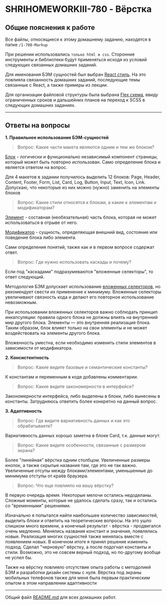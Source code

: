 # SHRIHOMEWORKIII-780 - Вёрстка

## Общие пояснения к работе

Все файлы, относящиеся к этому домашнему заданию, находятся в папке `/1-780-Markup`

При решении использовались `только html и css`. Сторонние инструменты и библиотеки будут применяться исходя из условий следующих связанных домашних заданий.

Для именования БЭМ сущностей был выбран [React стиль](https://ru.bem.info/methodology/naming-convention/#%D1%81%D1%82%D0%B8%D0%BB%D1%8C-react). На это повлияла связанность домашних заданий, последующие темы связанные с React, а также примеры из лекции.

Для организации файловой структуры была выбрана [Flex схема](https://ru.bem.info/methodology/filestructure/#flex), ввиду ограниченных сроков и дальшейних планов на переход к SCSS в следующих домашних заданиях.

___

## Ответы на вопросы

__1. Правильное использование БЭМ-сущностей__

> Вопрос: Какие части макета являются одним и тем же блоком?

[Блок](https://ru.bem.info/methodology/key-concepts/#%D0%B1%D0%BB%D0%BE%D0%BA) - логически и функционально независимый компонент страницы, который может быть повторно использован. Само определение блока и является ответом на вопрос.

Для 4 макетов в задании получилось выделить 12 блоков: Page, Header, Content, Footer, Form, List, Card, Log, Button, Input, Text, Icon, Link. Допускаю, что некоторые из них можно (нужно) заменить на элементы блоков

> Вопрос: Какие стили относятся к блокам, а какие к элементам и модификаторам?

[Элемент](https://ru.bem.info/methodology/key-concepts/#%D1%8D%D0%BB%D0%B5%D0%BC%D0%B5%D0%BD%D1%82) - составная (необязательная) часть блока, которая не может использоваться в отрыве от него.

[Модификатор](https://ru.bem.info/methodology/key-concepts/#%D0%BC%D0%BE%D0%B4%D0%B8%D1%84%D0%B8%D0%BA%D0%B0%D1%82%D0%BE%D1%80) - сущность, определяющая внешний вид, состояние или поведение блока либо элемента.

Сами определения понятий, также как и в первом вопросе содержат ответ.

> Вопрос: Где нужно использовать каскады и почему?

Если под "каскадами" подразумеваются "вложенные селекторы", то ответ следующий.

Методология БЭМ допускает использование [вложенных селекторов](https://ru.bem.info/methodology/css/#%D0%B2%D0%BB%D0%BE%D0%B6%D0%B5%D0%BD%D0%BD%D1%8B%D0%B5-%D1%81%D0%B5%D0%BB%D0%B5%D0%BA%D1%82%D0%BE%D1%80%D1%8B), но рекомендует свести их применение к минимуму. Вложенные селекторы увеличивают связность кода и делают его повторное использование невозможным.

При использовании вложенных селекторов важно соблюдать принцип инкапсуляции: правила одного блока не должны влиять на внутренний мир другого блока. Элементы — это внутренняя реализация блока. Таким образом, блок влияет только на свои элементы и не может воздействовать на элементы другого блока.

Вложенность уместна, если необходимо изменить стили элементов в зависимости от модификатора.


__2. Консистентность__

> Вопрос: Какие видите базовые и семантические константы?

К константам и переменным в коде добавлены комментарии.

> Вопрос: Какие видите закономерности в интерфейсе?

Закономерности интерфейса, либо выделены в блоки, либо вынесены в константы. Затрудняюсь ответить более конкретно на данный вопрос.

__3. Адаптивность__


> Вопрос: Где видите вариативность данных и как это обрабатываете?

Вариативность данных хорошо заметна в блоке Card, т.к. данные могут.

> Вопрос: Какие видите особенности, связанные с размером экрана?

Более "линейная" вёрстка одним столбцом. Увеличенные размеры кнопок, а также скрытые названия там, где это не так важно. Увеличенные отсупы между блоками/элементами, уменьшенные до минимума отступы от краёв браузера.

> Вопрос: Что еще повлияло на вашу вёрстку?

В первую очередь время. Некоторые мелочи остались недоделаны. Сложные моменты, которые не удалось сделать сразу, так и остались со "временными" решениями.

Изначально я попытался найти наибольшее количество зависимостей, выделить блоки и ответить на теоретические вопросы. На это ушло слишком много времени, а конечный результат - вёрстка - продвигался очень медленно. Менялись названия констант и значения, появлялись новые. Реализация многих сущностей также менялась вместе с появлением новых. В конечном итоге я принял решение изменить подход. Сделал "черновую" вёрстку, а после подогнал константы и стили. Возможно, это не совсем верный подход, но по-другому вообще не успел бы.

Также на вёрстку повлияло отсутствие опыта работы с методолией БЭМ и разработки дизайн системы с нуля. Вёрстка под экраны мобильных телефонов также для меня была первым практическим опытом в этом направлении адаптивности

___

Общий файл [README.md](../README.md) для всех домашних работ.
